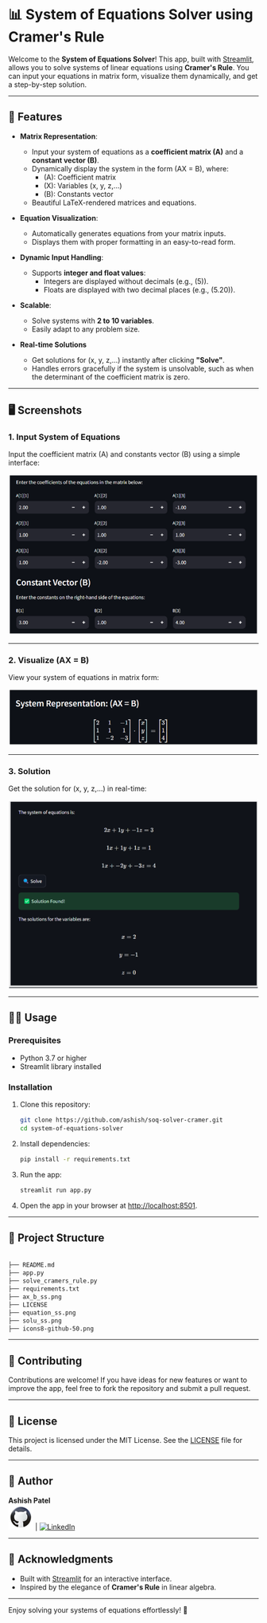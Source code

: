 
# **📊 System of Equations Solver using Cramer's Rule**

Welcome to the **System of Equations Solver**! This app, built with [Streamlit](https://streamlit.io/), allows you to solve systems of linear equations using **Cramer's Rule**. You can input your equations in matrix form, visualize them dynamically, and get a step-by-step solution.

---

## 🚀 Features

- **Matrix Representation**:
  - Input your system of equations as a **coefficient matrix (A)** and a **constant vector (B)**.
  - Dynamically display the system in the form \(AX = B\), where:
    - \(A\): Coefficient matrix
    - \(X\): Variables (x, y, z,...)
    - \(B\): Constants vector
  - Beautiful LaTeX-rendered matrices and equations.

- **Equation Visualization**:
  - Automatically generates equations from your matrix inputs.
  - Displays them with proper formatting in an easy-to-read form.

- **Dynamic Input Handling**:
  - Supports **integer and float values**:
    - Integers are displayed without decimals (e.g., \(5\)).
    - Floats are displayed with two decimal places (e.g., \(5.20\)).

- **Scalable**:
  - Solve systems with **2 to 10 variables**.
  - Easily adapt to any problem size.

- **Real-time Solutions**
    - Get solutions for \(x, y, z,...) instantly after clicking **"Solve"**.
  - Handles errors gracefully if the system is unsolvable, such as when the determinant of the coefficient matrix is zero.

---

## 🖥️ Screenshots

### 1. Input System of Equations
Input the coefficient matrix \(A\) and constants vector \(B\) using a simple interface:

![Input Matrix](equation_ss.png)

---

### 2. Visualize \(AX = B\)
View your system of equations in matrix form:

![AX = B Display](ax_b_ss.png)

---

### 3. Solution
Get the solution for (x, y, z,...) in real-time:

![Solution](solu_ss.png)

---

## 🧑‍💻 Usage

### Prerequisites
- Python 3.7 or higher
- Streamlit library installed

### Installation

1. Clone this repository:
   ```bash
   git clone https://github.com/ashish/soq-solver-cramer.git
   cd system-of-equations-solver
   ```

2. Install dependencies:
   ```bash
   pip install -r requirements.txt
   ```

3. Run the app:
   ```bash
   streamlit run app.py
   ```

4. Open the app in your browser at [http://localhost:8501](http://localhost:8501).

---

## 📂 Project Structure

```plaintext

├── README.md                           
├── app.py                  
├── solve_cramers_rule.py   
├── requirements.txt        
├── ax_b_ss.png              
├── LICENSE             
├── equation_ss.png               
├── solu_ss.png
├── icons8-github-50.png                           
```

---

## 🤝 Contributing

Contributions are welcome! If you have ideas for new features or want to improve the app, feel free to fork the repository and submit a pull request.

---

## 📄 License

This project is licensed under the MIT License. See the [LICENSE](LICENSE) file for details.

---

## 👤 Author  
**Ashish Patel**  
[![GitHub](icons8-github-50.png)](https://github.com/ashishpatel8736) | [![LinkedIn](https://img.icons8.com/ios-filled/50/0077b5/linkedin.png)](https://www.linkedin.com/in/ashishpatel8736)

---

## 🌟 Acknowledgments

- Built with [Streamlit](https://streamlit.io/) for an interactive interface.
- Inspired by the elegance of **Cramer's Rule** in linear algebra.

---

Enjoy solving your systems of equations effortlessly! 🎉
